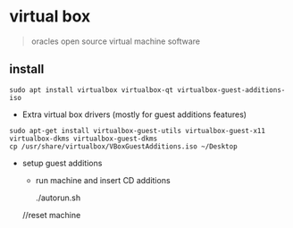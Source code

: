 # virtual box

> oracles open source virtual machine software

## install

    sudo apt install virtualbox virtualbox-qt virtualbox-guest-additions-iso
- Extra virtual box drivers (mostly for guest additions features)
```
sudo apt-get install virtualbox-guest-utils virtualbox-guest-x11 virtualbox-dkms virtualbox-guest-dkms     
cp /usr/share/virtualbox/VBoxGuestAdditions.iso ~/Desktop
```
- setup guest additions
    - run machine and insert CD additions

        ./autorun.sh

    //reset machine
